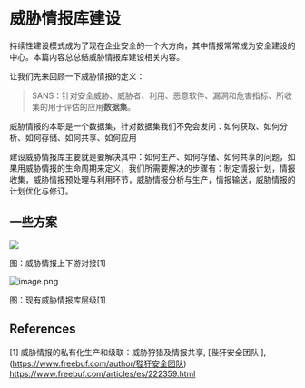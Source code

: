 # 威胁情报库建设

持续性建设模式成为了现在企业安全的一个大方向，其中情报常常成为安全建设的中心。本篇内容总总结威胁情报库建设相关内容。

让我们先来回顾一下威胁情报的定义：

> SANS：针对安全威胁、威胁者、利用、恶意软件、漏洞和危害指标、所收集的用于评估的应用**数据集**。

威胁情报的本职是一个数据集，针对数据集我们不免会发问：如何获取、如何分析、如何存储、如何共享、如何应用

建设威胁情报库主要就是要解决其中：如何生产、如何存储、如何共享的问题，如果用威胁情报的生命周期来定义，我们所需要解决的步骤有：制定情报计划，情报收集，威胁情报预处理与利用环节，威胁情报分析与生产，情报输送，威胁情报的计划优化与修订。



## 一些方案

![](https://image-host-toky.oss-cn-shanghai.aliyuncs.com/20200821122607.png)

图：威胁情报上下游对接[1]

![image.png](https://image.3001.net/images/20191211/15760797325090.png!small)

图：现有威胁情报库层级[1]







## References

\[1] 威胁情报的私有化生产和级联：威胁狩猎及情报共享, [狴犴安全团队 ], (https://www.freebuf.com/author/狴犴安全团队) https://www.freebuf.com/articles/es/222359.html


